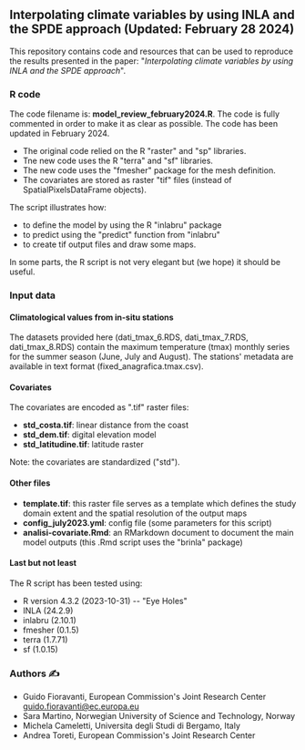 ## Interpolating climate variables by using INLA and the SPDE approach (Updated: February 28 2024)

This repository contains code and resources that can be used to reproduce the results presented in the paper: "*Interpolating climate variables by using INLA and the SPDE approach*".

### R code

The code filename is: **model_review_february2024.R**. The code is fully commented in order to make it as clear as possible.
The code has been updated in February 2024. 

- The original code relied on the R "raster" and "sp" libraries.
- Tne new code uses the R "terra" and "sf" libraries.
- The new code uses the "fmesher" package for the mesh definition.
- The covariates are stored as raster "tif" files (instead of SpatialPixelsDataFrame objects).

The script illustrates how:
- to define the model by using the R "inlabru" package
- to predict using the "predict" function from "inlabru"
- to create tif output files and draw some maps.

In some parts, the R script is not very elegant but (we hope) it should be useful.

### Input data

#### Climatological values from in-situ stations

The datasets provided here (dati_tmax_6.RDS, dati_tmax_7.RDS, dati_tmax_8.RDS) contain the maximum temperature (tmax) monthly series for the summer season (June, July and August). The stations' metadata are available in text format (fixed_anagrafica.tmax.csv).  

#### Covariates

The covariates are encoded as ".tif" raster files:

- **std_costa.tif**: linear distance from the coast
- **std_dem.tif**: digital elevation model
- **std_latitudine.tif**: latitude raster
  
Note: the covariates are standardized ("std"). 

#### Other files

- **template.tif**: this raster file serves as a template which defines the study domain extent and the spatial resolution of the output maps
- **config_july2023.yml**: config file (some parameters for this script)
- **analisi-covariate.Rmd**: an RMarkdown document to document the main model outputs (this .Rmd script uses the "brinla" package)

#### Last but not least

The R script has been tested using:
- R version 4.3.2 (2023-10-31) -- "Eye Holes"
- INLA (24.2.9)
- inlabru (2.10.1)
- fmesher (0.1.5)
- terra (1.7.71)
- sf (1.0.15)

### Authors :writing_hand:

* Guido Fioravanti, European Commission's Joint Research Center <guido.fioravanti@ec.europa.eu>
* Sara Martino, Norwegian University of Science and Technology, Norway
* Michela Cameletti, Universita degli Studi di Bergamo, Italy
* Andrea Toreti, European Commission's Joint Research Center


